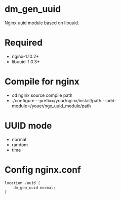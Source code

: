 # dm_gen_uuid
Nginx uuid module based on libuuid.

# Required 
- nginx-1.10.2+
- libuuid-1.0.3+

# Compile for nginx

- cd nginx source compile path
- ./configure --prefix=/your/nginx/install/path
  --add-module=/youer/ngx_uuid_module/path

# UUID mode

- normal
- random
- time

# Config nginx.conf

```c
location /uuid {
    dm_gen_uuid normal;
}
```

